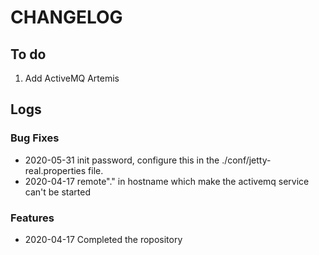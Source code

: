 # CHANGELOG

## To do

1. Add ActiveMQ Artemis

## Logs

### Bug Fixes

* 2020-05-31  init password, configure this in the ./conf/jetty-real.properties file.
* 2020-04-17  remote"." in hostname which make the activemq service can't be started

### Features

* 2020-04-17  Completed the ropository

